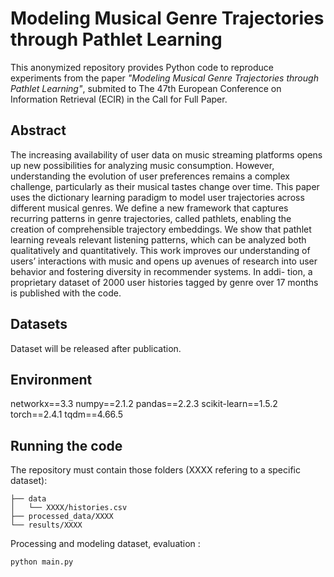 # Modeling Musical Genre Trajectories through Pathlet Learning 


This anonymized repository provides Python code to reproduce experiments from the paper _"Modeling Musical Genre Trajectories through Pathlet Learning"_, submited to The 47th European Conference on Information Retrieval (ECIR) in the Call for Full Paper.


## Abstract

The increasing availability of user data on music streaming platforms opens up new possibilities for analyzing music consumption. However, understanding the evolution of user preferences remains a complex challenge, particularly as their musical tastes change over time. This paper uses the dictionary learning paradigm to model user trajectories across different musical genres. We define a new framework that captures recurring patterns in genre trajectories, called pathlets, enabling the creation of comprehensible trajectory embeddings. We show that pathlet learning reveals relevant listening patterns, which can be analyzed both qualitatively and quantitatively. This work improves our understanding of users’ interactions with music and opens up avenues of research into user behavior and fostering diversity in recommender systems. In addi- tion, a proprietary dataset of 2000 user histories tagged by genre over 17 months is published with the code.


## Datasets

Dataset will be released after publication. 

## Environment
networkx==3.3
numpy==2.1.2
pandas==2.2.3
scikit-learn==1.5.2
torch==2.4.1
tqdm==4.66.5

## Running the code

The repository must contain those folders (XXXX refering to a specific dataset):  
```
├── data
│   └── XXXX/histories.csv
├── processed_data/XXXX
└── results/XXXX
```

Processing and modeling dataset, evaluation :

```
python main.py
```
